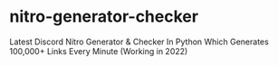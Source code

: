 # nitro-generator-checker
Latest Discord Nitro Generator &amp; Checker In Python Which Generates 100,000+ Links Every Minute (Working in 2022)
